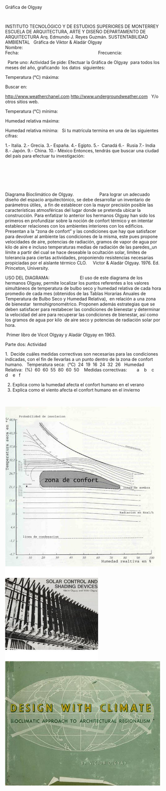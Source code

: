 

Gráfica de 
 Olgyay




 



INSTITUTO TECNOLÓGICO Y DE ESTUDIOS 
 SUPERIORES DE MONTERREY
ESCUELA DE ARQUITECTURA, ARTE Y 
 DISEÑO
DEPARTAMENTO DE 
 ARQUITECTURA
Arq. Edmundo J. Reyes 
 Guzmán.
SUSTENTABILIDAD AMBIENTAL
 
Gráfica de Viktor & Aladár 
 Olgyay
 
Nombre:                                                   
 Fecha:                                                                
Frecuencia:                          
 
 
Parte uno: 
Actividad
Se 
 pide:
Efectuar la Gráfica de Olgyay  para todos los meses del año, 
 graficando  los datos  siguientes: 
 




Temperatura (°C) 
 máxima:

Buscar en:  
 
http://www.weatherchanel.com
http://www.undergroundweather.com
 
Y/o otros sitios 
 web.
 


Temperatura (°C) 
 mínima:


Humedad relativa 
 máxima:


Humedad relativa 
 mínima:
 
Si tu matrícula termina en una de las 
 siguientes cifras:



1.- 
 Italia.
2.- 
 Grecia.
3.- 
 España.
4.- 
 Egipto.
5.-  Canadá
6.-  Rusia
7.- 
 India
8.- 
 Japón.
9.- 
 China.
10.- 
 México
Entonces, tendrás que buscar una ciudad del 
 país para efectuar tu 
 investigación:

 

 
         
 

 





Diagrama Bioclimático de 
 Olgyay.
                    
 Para lograr un adecuado diseño del espacio arquitectónico, se debe 
 desarrollar un inventario de parámetros útiles,  a fin de establecer con la 
 mayor precisión posible las características atmosféricas 
 del lugar donde se pretenda ubicar la construcción. Para enfatizar lo 
 anterior los hermanos Olgyay 
 han sido los primeros en profundizar sobre la noción de confort térmico 
 y en intentar establecer relaciones con los ambientes interiores con los 
 edificios. Presentan a la “zona de confort” y las condiciones que hay 
 que satisfacer para devolver al ambiente las condiciones de la misma, 
 este pues propone velocidades de aire, potencias de radiación, gramos de 
 vapor de agua por kilo de aire e incluso temperaturas medias de 
 radiación de las paredes,,un 
 límite a partir del cual se hace deseable la ocultación solar, limites 
 de tolerancia para ciertas actividades, proponiendo resistencias 
 necesarias  propiciadas por 
 el aislante térmico 
 CLO.
 
 
Victor & Aladár 
 Olgyay. 1976. Ed. Princeton, University.
 


USO DEL 
 DIAGRAMA:
                        El uso de este diagrama de los hermanos 
 Olgyay, 
 permite localizar los puntos referentes a los valores simultáneos de 
 temperatura de bulbo seco y humedad relativa de cada hora promedio de 
 cada mes (obtenidos de las Tablas Horarias Anuales de Temperatura de 
 Bulbo Seco y Humedad Relativa),  
 en relación a una zona de bienestar  termohigronométrico. 
 Proponen además estrategias que se deben satisfacer para restabecer 
 las condiciones de bienestar y determinar la velocidad del aire para 
 recuperar las condiciones de bienestar, así como los gramos de agua por 
 kilo  de aire seco y 
 potencias de radiación solar por 
 hora.

 Primer 
 libro de Vicot Olgyay y Aladár Olgyay en 1963. 
 

Parte dos: 
Actividad


1.  Decide cuáles medidas 
 correctivas son necesarias para las condiciones indicadas, con el fin de 
 llevarlas a un punto dentro de la zona de confort 
 humano.
  
Temperatura seca: 
  (°C)  24  19  16  24  32  26
  
Humedad 
 Relativa:  (%)  60  60  55  80  60  50  
 
Medidas 
 correctivas:        
 a    b    c   d    e   f  
 


2. Explica como la humedad afecta el 
 confort humano en el verano
3. Explica como el 
 viento 
 afecta el confort humano en el invierno

 



<div class="mdl-grid">
<div class="mdl-cell mdl-cell--6-col mdl-typography--text-center">
<img src='./content/2/M2.15/Grafica_de_Olgyay..jpg'>
</div>
<div class="mdl-cell mdl-cell--6-col mdl-typography--text-center">
<img src='./content/2/M2.15/Victor_y_Aladar_Olgyay.jpg'>
</div>
<div class="mdl-cell mdl-cell--6-col mdl-typography--text-center">
<img src='./content/2/M2.15/Libro_de__OLgyay.jpg'>
</div>
</div>